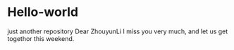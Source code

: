 # Hello-world
just another repository
Dear ZhouyunLi
  I miss you very much, and let us get togethor this weekend.
